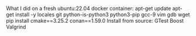 What I did on a fresh ubuntu:22.04 docker container:
    apt-get update
    apt-get install -y 
        locales
        git
        python-is-python3
        python3-pip
        gcc-9
        vim
        gdb
        wget
    pip install
        cmake==3.25.2
        conan==1.59.0
    Install from source:
        GTest
        Boost
        Valgrind
